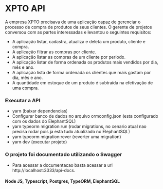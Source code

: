 
# XPTO API

A empresa XPTO precisava de uma aplicação capaz de gerenciar o processo de compra de produtos
 de seus clientes. 
O gerente de projetos conversou com as partes interessadas e levantou o seguintes requisitos:

- A aplicação listar, cadastra, atualiza e deleta um produto, cliente e compra.
- A aplicação filtrar as compras por cliente.
- A aplicação listar as compras de um cliente por periodo.
- A aplicação listar de forma ordenada os produtos mais vendidos por dia, mês e ano.
- A aplicação lista de forma ordenada os clientes que mais gastam por dia, mês e ano.
- A quantidade em estoque de um produto é subtraída na efetivação de uma compra.


### Executar a API
- yarn (baixar dependencias)
- Configurar banco de dados no arquivo ormconfig.json (esta configurado com os dados do ElephantSQL)
- yarn typeorm migration:run (rodar migrations, no cenario atual nao precisa rodar pois ja esta tudo atualizado no ElephantSQL)
- yarn typeorm migration:rever (reverter uma migration)
- yarn dev (executar projeto)

### O projeto foi documentado utilizando o Swagger

- Para acessar a documentacao basta acessar a url http://localhost:3333/api-docs.

#### Node JS, Typescript, Postgres, TypeORM, ElephantSQL




